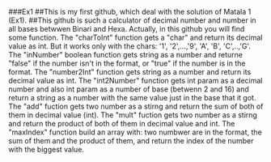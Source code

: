 ###Ex1
##This is my first github, which deal with the solution of Matala 1 (Ex1).
##This github is such a calculator of decimal number and number in all bases betwwen Binari and Hexa.
Actually, in this github you will find some function.
The "charToInt" function gets a "char" and return its decimal value as int. But it works only with the chars: '1', '2',...,'9', 'A', 'B', 'C',..,'G'.
The "inNumber" boolean function gets string as a number and returne "false" if the number isn't in the format, or "true" if the number is in the format.
The "number2Int" function gets string as a number and return its decimal value as int.
The "int2Number" function gets int param as a decimal number and also int param as a number of base (betwenn 2 and 16) and return a string as a number with the same value just in the base that it got.
The "add" fuction gets two number as a stirng and return the sum of both of them in decimal value (int).
The "mult" fuction gets two number as a stirng and return the product of both of them in decimal value and int.
The "maxIndex" function build an array with: two numbwer are in the format, the sum of them and the product of them, and return the index of the number with the biggest value.

